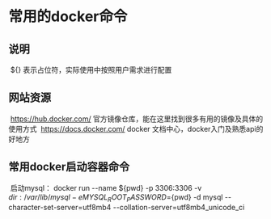 # 常用的docker命令

## 说明
  ${} 表示占位符，实际使用中按照用户需求进行配置
  
## 网站资源
  https://hub.docker.com/ 官方镜像仓库，能在这里找到很多有用的镜像及具体的使用方式
  https://docs.docker.com/ docker 文档中心，docker入门及熟悉api的好地方
  
## 常用docker启动容器命令
  启动mysql： docker run --name ${pwd} -p 3306:3306 -v ${dir}:/var/lib/mysql -e MYSQL_ROOT_PASSWORD=${pwd} -d mysql --character-set-server=utf8mb4 --collation-server=utf8mb4_unicode_ci
